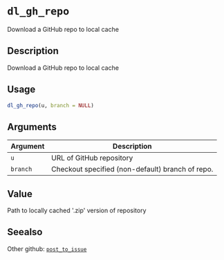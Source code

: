 # `dl_gh_repo`

Download a GitHub repo to local cache


## Description

Download a GitHub repo to local cache


## Usage

```r
dl_gh_repo(u, branch = NULL)
```


## Arguments

Argument      |Description
------------- |----------------
`u`     |     URL of GitHub repository
`branch`     |     Checkout specified (non-default) branch of repo.


## Value

Path to locally cached '.zip' version of repository


## Seealso

Other github:
 [`post_to_issue`](#posttoissue)


